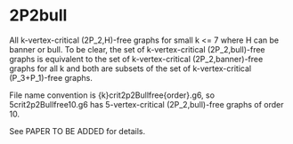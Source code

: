 # 2P2bull
All k-vertex-critical (2P_2,H)-free graphs for small k <= 7 where H can be banner or bull. To be clear, the set of k-vertex-critical (2P_2,bull)-free graphs is equivalent to the set of k-vertex-critical (2P_2,banner)-free graphs for all k and both are subsets of the set of k-vertex-critical (P_3+P_1)-free graphs.

File name convention is {k}crit2p2Bullfree{order}.g6, so 5crit2p2Bullfree10.g6 has 5-vertex-critical (2P_2,bull)-free graphs of order 10.


See PAPER TO BE ADDED for details.
